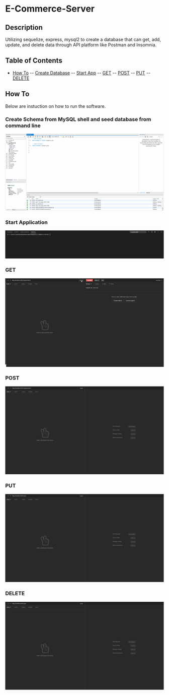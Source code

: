 # E-Commerce-Server

## Description

Utilizing sequelize, express, mysql2 to create a database that can get, add, update, and delete data through API platform like Postman and Insomnia.

## Table of Contents

- [How To](#HowTo)
  -- [Create Database](#database)
  -- [Start App](#start)
  -- [GET](#get)
  -- [POST](#post)
  -- [PUT](#put)
  -- [DELETE](#delete)

## How To

Below are instuction on how to run the software.

### Create Schema from MySQL shell and seed database from command line

![database](./public/video/database.gif)

### Start Application

![start](./public/video/npmStart.gif)

### GET

![get](./public/video/get.gif)

### POST

![post](./public/video/post.gif)

### PUT

![put](./public/video/put.gif)

### DELETE

![delete](./public/video/delete.gif)
